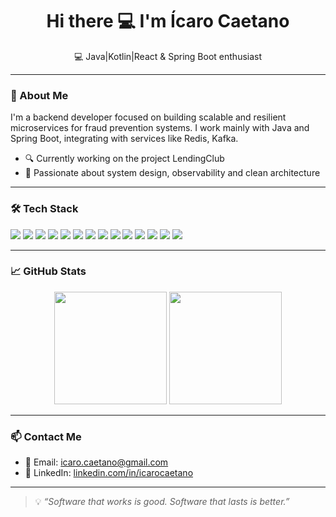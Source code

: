 <h1 align="center">Hi there 💻 I'm Ícaro Caetano</h1>

<p align="center">
  💻 Java|Kotlin|React & Spring Boot enthusiast 
</p>

---

### 🚀 About Me

I'm a backend developer focused on building scalable and resilient microservices for fraud prevention systems. I work mainly with Java and Spring Boot, integrating with services like Redis, Kafka.

- 🔍 Currently working on the project LendingClub
- 🧠 Passionate about system design, observability and clean architecture

---

### 🛠 Tech Stack

<p>
  <img src="https://img.shields.io/badge/Java-007396?style=for-the-badge&logo=java&logoColor=white"/>
  <img src="https://img.shields.io/badge/Kotlin-7F52FF?style=for-the-badge&logo=kotlin&logoColor=white"/>
  <img src="https://img.shields.io/badge/React-61DAFB?style=for-the-badge&logo=react&logoColor=black"/>
  <img src="https://img.shields.io/badge/Next.js-000000?style=for-the-badge&logo=next.js&logoColor=white"/>
  <img src="https://img.shields.io/badge/Spring_Boot-6DB33F?style=for-the-badge&logo=spring-boot&logoColor=white"/>
  <img src="https://img.shields.io/badge/Redis-DC382D?style=for-the-badge&logo=redis&logoColor=white"/>
  <img src="https://img.shields.io/badge/Resilience4j-4B8BBE?style=for-the-badge&logo=java&logoColor=white"/>
  <img src="https://img.shields.io/badge/AWS-232F3E?style=for-the-badge&logo=amazonaws&logoColor=white"/>
  <img src="https://img.shields.io/badge/Grafana-F46800?style=for-the-badge&logo=grafana&logoColor=white"/>
  <img src="https://img.shields.io/badge/Splunk-000000?style=for-the-badge&logo=splunk&logoColor=white"/>
  <img src="https://img.shields.io/badge/Maven-C71A36?style=for-the-badge&logo=apachemaven&logoColor=white"/>
  <img src="https://img.shields.io/badge/Gradle-02303A?style=for-the-badge&logo=gradle&logoColor=white"/>
  <img src="https://img.shields.io/badge/Docker-2496ED?style=for-the-badge&logo=docker&logoColor=white"/>
  <img src="https://img.shields.io/badge/Kubernetes-326CE5?style=for-the-badge&logo=kubernetes&logoColor=white"/>
</p>

---

### 📈 GitHub Stats

<p align="center">
  <img src="https://github-readme-stats.vercel.app/api?username=icarocaetano&show_icons=true&theme=tokyonight&hide_title=true" height="180" />
  <img src="https://github-readme-stats.vercel.app/api/top-langs/?username=icarocaetano&layout=compact&theme=tokyonight" height="180"/>
</p>

---



### 📫 Contact Me

- 📧 Email: [icaro.caetano@gmail.com](mailto:icaro.caetano@gmail.com)
- 💼 LinkedIn: [linkedin.com/in/icarocaetano](https://linkedin.com/in/icarocaetano)

---

> 💡 *“Software that works is good. Software that lasts is better.”*

